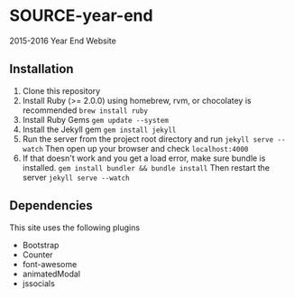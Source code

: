 # SOURCE-year-end
2015-2016 Year End Website

## Installation
1. Clone this repository
2. Install Ruby (>= 2.0.0) using homebrew, rvm, or chocolatey is recommended
`brew install ruby`
3. Install Ruby Gems
`gem update --system`
4. Install the Jekyll gem
`gem install jekyll`
5. Run the server from the project root directory and run
```jekyll serve --watch```
Then open up your browser and check `localhost:4000`
6. If that doesn't work and you get a load error, make sure bundle is installed.
```gem install bundler && bundle install```
Then restart the server
```jekyll serve --watch```

## Dependencies
This site uses the following plugins
* Bootstrap
* Counter
* font-awesome
* animatedModal
* jssocials